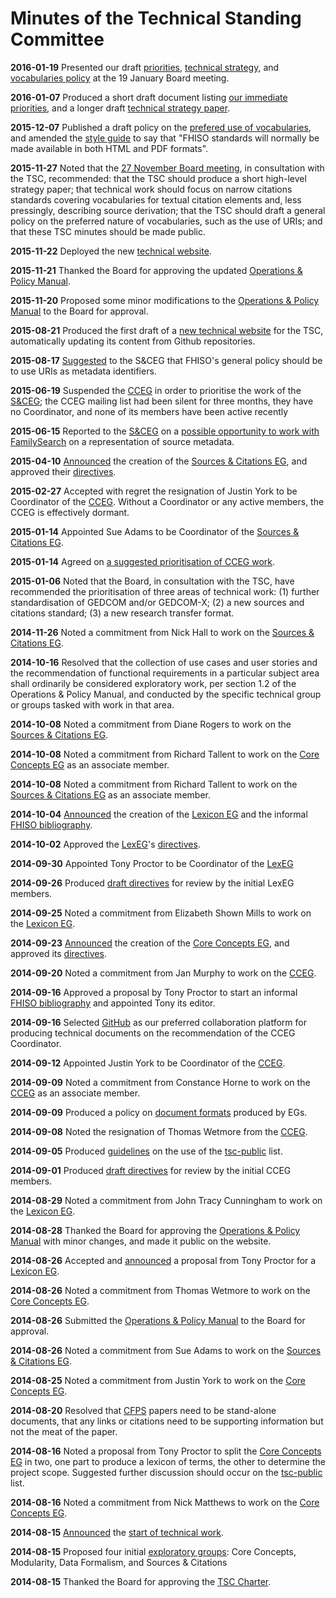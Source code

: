 Minutes of the Technical Standing Committee
===========================================

**2016-01-19** Presented our draft [priorities](/priorities), [technical
strategy](/strategy), and [vocabularies policy](/policies/vocabularies)
at the 19 January Board meeting.

**2016-01-07** Produced a short draft document listing [our immediate
priorities](/priorities), and a longer draft [technical strategy
paper](/strategy).

**2015-12-07** Published a draft policy on the [prefered use of
vocabularies](/policies/vocabularies), and amended the [style
guide](/policies/style) to say that "FHISO standards will normally be
made available in both HTML and PDF formats".

**2015-11-27** Noted that the [27 November Board
meeting](/aboutfhiso/fhiso-board/minutes/2015-11-27/), in consultation
with the TSC, recommended: that the TSC should produce a short high-level
strategy paper; that technical work should focus on narrow citations
standards covering vocabularies for textual citation elements and, less
pressingly, describing source derivation; that the TSC should draft
a general policy on the preferred nature of vocabularies, such as the
use of URIs; and that these TSC minutes should be made public.

**2015-11-22** Deployed the new [technical
website](http://tech.fhiso.org/).

**2015-11-21** Thanked the Board for approving the updated [Operations &
Policy Manual](/opm).

**2015-11-20** Proposed some minor modifications to the [Operations &
Policy Manual](/opm) to the Board for approval.

**2015-08-21** Produced the first draft of a [new technical
website](http://tech.fhiso.org/) for the TSC, automatically updating its
content from Github repositories.

**2015-08-17**
[Suggested](/pipermail/sources-citations_fhiso.org/2015-August/000289.html)
to the S&CEG that FHISO's general policy should be to use URIs as
metadata identifiers.

**2015-06-19** Suspended the [CCEG](/egs#core) in order to
prioritise the work of the [S&CEG](/egs#sources); the CCEG mailing
list had been silent for three months, they have no Coordinator, and
none of its members have been active recently

**2015-06-15** Reported to the [S&CEG](/egs#sources) on a [possible
opportunity to work with
FamilySearch](/pipermail/sources-citations_fhiso.org/2015-June/000194.html)
on a representation of source metadata.

**2015-04-10**
[Announced](/pipermail/tsc-announce_fhiso.org/2015-April/000004.html)
the creation of the [Sources & Citations EG](/egs#sources), and
approved their [directives](/sceg-directives).

**2015-02-27** Accepted with regret the resignation of Justin York to be
Coordinator of the [CCEG](/egs#core). Without a Coordinator or any
active members, the CCEG is effectively dormant.

**2015-01-14** Appointed Sue Adams to be Coordinator of the [Sources &
Citations EG](/egs#sources).

**2015-01-14** Agreed on [a suggested prioritisation of CCEG
work](/pipermail/core-concepts_fhiso.org/2015-January/000254.html).

**2015-01-06** Noted that the Board, in consultation with the TSC, have
recommended the prioritisation of three areas of technical work: (1)
further standardisation of GEDCOM and/or GEDCOM-X; (2) a new sources and
citations standard; (3) a new research transfer format. 

**2014-11-26** Noted a commitment from Nick Hall to work on the [Sources
& Citations EG](/egs#sources).

**2014-10-16** Resolved that the collection of use cases and user
stories and the recommendation of functional requirements in a
particular subject area shall ordinarily be considered exploratory work,
per section 1.2 of the Operations & Policy Manual, and conducted by the
specific technical group or groups tasked with work in that area.

**2014-10-08** Noted a commitment from Diane Rogers to work on the
[Sources & Citations EG](/egs#sources).

**2014-10-08** Noted a commitment from Richard Tallent to work on the
[Core Concepts EG](/egs#core) as an associate member.

**2014-10-08** Noted a commitment from Richard Tallent to work on the
[Sources & Citations EG](/egs#sources) as an associate member.

**2014-10-04**
[Announced](/pipermail/tsc-announce_fhiso.org/2014-October/000003.html)
the creation of the [Lexicon EG](/egs#lex) and the informal [FHISO
bibliography](https://github.com/fhiso/bibliography).

**2014-10-02** Approved the [LexEG](/egs#lex)'s
[directives](/sceg-directives).

**2014-09-30** Appointed Tony Proctor to be Coordinator of the
[LexEG](/egs#lex) 

**2014-09-26** Produced [draft
directives](https://github.com/fhiso/tsc-governance/blob/master/LexEG/directives.md)
for review by the initial LexEG members.

**2014-09-25** Noted a commitment from Elizabeth Shown Mills to work on
the [Lexicon EG](/egs#lex).

**2014-09-23**
[Announced](/pipermail/tsc-public_fhiso.org/2014-September/000598.html)
the creation of the [Core Concepts EG](/egs#core), and approved its
[directives](/cceg-directives).

**2014-09-20** Noted a commitment from Jan Murphy to work on the
[CCEG](/egs#core).

**2014-09-16** Approved a proposal by Tony Proctor to start an informal
[FHISO bibliography](https://github.com/fhiso/bibliography) and
appointed Tony its editor.

**2014-09-16** Selected [GitHub](https://github.com/fhiso) as our
preferred collaboration platform for producing technical documents on
the recommendation of the CCEG Coordinator.

**2014-09-12** Appointed Justin York to be Coordinator of the
[CCEG](/egs#core).

**2014-09-09** Noted a commitment from Constance Horne to work on the
[CCEG](/egs#core) as an associate member.

**2014-09-09** Produced a policy on [document
formats](http://fhiso.org/technical-style-guide/) produced by EGs.

**2014-09-08** Noted the resignation of Thomas Wetmore from the
[CCEG](/egs#core).

**2014-09-05** Produced
[guidelines](/pipermail/tsc-public_fhiso.org/2014-September/000296.html)
on the use of the [tsc-public](/mailman/listinfo/tsc-public_fhiso.org)
list. 

**2014-09-01** Produced [draft
directives](/pipermail/core-concepts_fhiso.org/2014-September/000000.html)
for review by the initial CCEG members. 

**2014-08-29** Noted a commitment from John Tracy Cunningham to work on
the [Lexicon EG](/egs#lex). 

**2014-08-28** Thanked the Board for approving the [Operations & Policy
Manual](/opm) with minor changes, and made it public on the website.

**2014-08-26** Accepted and
[announced](/pipermail/tsc-announce_fhiso.org/2014-August/000001.html) a
proposal from Tony Proctor for a [Lexicon EG](/egs#lex).

**2014-08-26** Noted a commitment from Thomas Wetmore to work on the
[Core Concepts EG](/egs#core).

**2014-08-26** Submitted the [Operations & Policy Manual](/opm) to the
Board for approval.

**2014-08-26** Noted a commitment from Sue Adams to work on the [Sources
& Citations EG](/egs#sources). 

**2014-08-25** Noted a commitment from Justin York to work on the [Core
Concepts EG](/egs#core).

**2014-08-20** Resolved that [CFPS](/call-for-papers/) papers need to be
stand-alone documents, that any links or citations need to be supporting
information but not the meat of the paper.

**2014-08-16** Noted a proposal from Tony Proctor to split the [Core
Concepts EG](/egs#core) in two, one part to produce a lexicon of terms,
the other to determine the project scope. Suggested further discussion
should occur on the [tsc-public](/mailman/listinfo/tsc-public_fhiso.org)
list.

**2014-08-16** Noted a commitment from Nick Matthews to work on the
[Core Concepts EG](/egs#core). 

**2014-08-15**
[Announced](/pipermail/tsc-announce_fhiso.org/2014-August/000000.html)
the [start of technical
work](http://fhiso.org/2014/08/technical-work-begins-at-fhiso/).

**2014-08-15** Proposed four initial [exploratory groups](/egs):
Core Concepts, Modularity, Data Formalism, and Sources & Citations

**2014-08-15** Thanked the Board for approving the [TSC
Charter](/charter).
